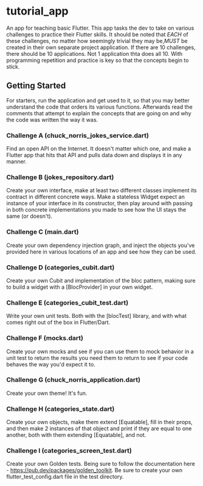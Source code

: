 # tutorial_app
An app for teaching basic Flutter. This app tasks the dev to take on various challenges to practice their Flutter skills. It should be noted that _EACH_ of these challenges, no matter how seemingly trivial they may be,_MUST_ be created in their own separate project application. If there are 10 challenges, there should be 10 applications. Not 1 application thta does all 10. With programming repetition and practice is key so that the concepts begin to stick.

## Getting Started
For starters, run the application and get used to it, so that you may better understand the code that orders its various functions. Afterwards read the comments that attempt to explain the concepts that are going on and why the code was written the way it was.

### Challenge A (chuck_norris_jokes_service.dart)
Find an open API on the Internet. It doesn't matter which one, and make a Flutter app that hits that API and pulls data down and displays it in any manner.

### Challenge B (jokes_repository.dart)
Create your own interface, make at least two different classes implement its contract in different concrete ways. Make a stateless Widget expect an instance of your interface in its constructor, then play around with passing in both concrete implementations you made to see how the UI stays the same (or doesn't).

### Challenge C (main.dart)
Create your own dependency injection graph, and inject the objects you've provided here in various locations of an app and see how they can be used.

### Challenge D (categories_cubit.dart)
Create your own Cubit and implementation of the bloc pattern, making sure to build a widget with a [BlocProvider] in your own widget.

### Challenge E (categories_cubit_test.dart)
Write your own unit tests. Both with the [blocTest] library, and with what comes right out of the box in Flutter/Dart.

### Challenge F (mocks.dart)
Create your own mocks and see if you can use them to mock behavior in a unit test to return the results you need them to return to see if your code behaves the way you'd expect it to.

### Challenge G (chuck_norris_application.dart)
Create your own theme! It's fun.

### Challenge H (categories_state.dart)
Create your own objects, make them extend [Equatable], fill in their props, and then make 2 instances of that object and print if they are equal to one another, both with them extending [Equatable], and not.

### Challenge I (categories_screen_test.dart)
Create your own Golden tests. Being sure to follow the documentation here - https://pub.dev/packages/golden_toolkit. Be sure to create your own flutter_test_config.dart file in the test directory.
